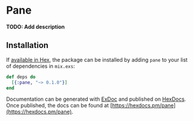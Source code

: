 # Pane

**TODO: Add description**

## Installation

If [available in Hex](https://hex.pm/docs/publish), the package can be installed
by adding `pane` to your list of dependencies in `mix.exs`:

```elixir
def deps do
  [{:pane, "~> 0.1.0"}]
end
```

Documentation can be generated with [ExDoc](https://github.com/elixir-lang/ex_doc)
and published on [HexDocs](https://hexdocs.pm). Once published, the docs can
be found at [https://hexdocs.pm/pane](https://hexdocs.pm/pane).


